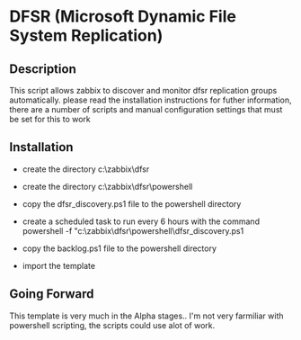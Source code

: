 # DFSR (Microsoft Dynamic File System Replication)
## Description
This script allows zabbix to discover and monitor dfsr replication groups automatically. please read the installation instructions 
for futher information, there are a number of scripts and manual configuration settings that must be set for this to work

## Installation
                                                              
* create the directory c:\zabbix\dfsr
                                                             
* create the directory c:\zabbix\dfsr\powershell               

* copy the dfsr_discovery.ps1 file to the powershell directory 

* create a scheduled task to run every 6 hours with the command
  powershell -f "c:\zabbix\dfsr\powershell\dfsr_discovery.ps1  

* copy the backlog.ps1 file to the powershell directory

* import the template


## Going Forward

This template is very much in the Alpha stages.. I'm not very farmiliar with powershell scripting,
the scripts could use alot of work. 


